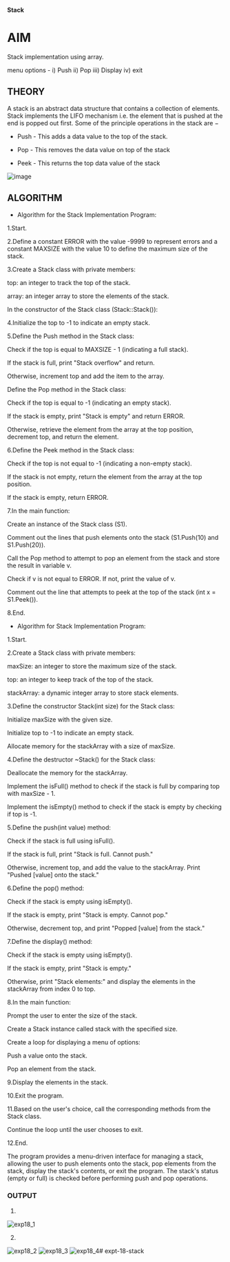 **Stack**
# **AIM**

Stack implementation using array.

menu options - i) Push ii) Pop iii) Display iv) exit

## **THEORY**

A stack is an abstract data structure that contains a collection of elements. Stack implements the LIFO mechanism i.e. the element that is pushed at the end is popped out first. Some of the principle operations in the stack are −

- Push - This adds a data value to the top of the stack.

- Pop - This removes the data value on top of the stack

- Peek - This returns the top data value of the stack

![image](https://github.com/Purvansha022609/Stack/assets/139473344/539f0a75-7b89-48b2-82c5-fcf638478bc7)

## **ALGORITHM**

- Algorithm for the Stack Implementation Program:

1.Start.

2.Define a constant ERROR with the value -9999 to represent errors and a constant MAXSIZE with the value 10 to define the maximum size of the stack.

3.Create a Stack class with private members:

top: an integer to track the top of the stack.

array: an integer array to store the elements of the stack.

In the constructor of the Stack class (Stack::Stack()):


4.Initialize the top to -1 to indicate an empty stack.

5.Define the Push method in the Stack class:

Check if the top is equal to MAXSIZE - 1 (indicating a full stack).

If the stack is full, print "Stack overflow" and return.

Otherwise, increment top and add the item to the array.

Define the Pop method in the Stack class:

Check if the top is equal to -1 (indicating an empty stack).

If the stack is empty, print "Stack is empty" and return ERROR.

Otherwise, retrieve the element from the array at the top position, decrement top, and return the element.

6.Define the Peek method in the Stack class:

Check if the top is not equal to -1 (indicating a non-empty stack).

If the stack is not empty, return the element from the array at the top position.

If the stack is empty, return ERROR.

7.In the main function:

Create an instance of the Stack class (S1).

Comment out the lines that push elements onto the stack (S1.Push(10) and S1.Push(20)).

Call the Pop method to attempt to pop an element from the stack and store the result in variable v.

Check if v is not equal to ERROR. If not, print the value of v.

Comment out the line that attempts to peek at the top of the stack (int x = S1.Peek()).

8.End.

- Algorithm for Stack Implementation Program:

1.Start.

2.Create a Stack class with private members:

maxSize: an integer to store the maximum size of the stack.

top: an integer to keep track of the top of the stack.

stackArray: a dynamic integer array to store stack elements.

3.Define the constructor Stack(int size) for the Stack class:

Initialize maxSize with the given size.

Initialize top to -1 to indicate an empty stack.

Allocate memory for the stackArray with a size of maxSize.

4.Define the destructor ~Stack() for the Stack class:

Deallocate the memory for the stackArray.

Implement the isFull() method to check if the stack is full by comparing top with maxSize - 1.

Implement the isEmpty() method to check if the stack is empty by checking if top is -1.

5.Define the push(int value) method:

Check if the stack is full using isFull().

If the stack is full, print "Stack is full. Cannot push."

Otherwise, increment top, and add the value to the stackArray. Print "Pushed [value] onto the stack."

6.Define the pop() method:

Check if the stack is empty using isEmpty().

If the stack is empty, print "Stack is empty. Cannot pop."

Otherwise, decrement top, and print "Popped [value] from the stack."

7.Define the display() method:

Check if the stack is empty using isEmpty().

If the stack is empty, print "Stack is empty."

Otherwise, print "Stack elements:" and display the elements in the stackArray from index 0 to top.

8.In the main function:

Prompt the user to enter the size of the stack.

Create a Stack instance called stack with the specified size.

Create a loop for displaying a menu of options:

Push a value onto the stack.

Pop an element from the stack.

9.Display the elements in the stack.

10.Exit the program.

11.Based on the user's choice, call the corresponding methods from the Stack class.

Continue the loop until the user chooses to exit.

12.End.

The program provides a menu-driven interface for managing a stack, allowing the user to push elements onto the stack, pop elements from the stack, display the stack's contents, or exit the program. The stack's status (empty or full) is checked before performing push and pop operations.


### **OUTPUT**

1.
![exp18_1](https://github.com/Purvansha022609/Stack/assets/139473344/dcbf5f73-a11a-4ec9-9794-a8671cd5d483)

2.
![exp18_2](https://github.com/Purvansha022609/Stack/assets/139473344/dc63a21d-0d14-4517-afb0-54339a8a3810)
![exp18_3](https://github.com/Purvansha022609/Stack/assets/139473344/719d856c-3362-47b1-8c03-923e7cb978a8)
![exp18_4](https://github.com/Purvansha022609/Stack/assets/139473344/f256d78c-9df5-466b-8b5c-b9fe8fa149a2)# expt-18-stack
